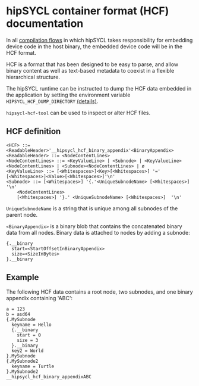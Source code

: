 # hipSYCL container format (HCF) documentation

In all [compilation flows](compilation.md) in which hipSYCL takes responsibility for embedding device code in the host binary, the embedded device code will be in the HCF format.

HCF is a format that has been designed to be easy to parse, and allow binary content as well as text-based metadata to coexist in a flexible hierarchical structure.

The hipSYCL runtime can be instructed to dump the HCF data embedded in the application by setting the environment variable `HIPSYCL_HCF_DUMP_DIRECTORY` [(details)](env_variables.md).

`hipsycl-hcf-tool` can be used to inspect or alter HCF files.

## HCF definition

```
<HCF> ::= <ReadableHeader>'__hipsycl_hcf_binary_appendix'<BinaryAppendix>
<ReadableHeader> ::= <NodeContentLines>
<NodeContentLines> ::= <KeyValueLine> | <Subnode> | <KeyValueLine><NodeContentLines> | <Subnode><NodeContentLines> | ø
<KeyValueLine> ::= [<Whitespaces>]<Key>[<Whitespaces>] '=' [<Whitespaces>]<Value>[<Whitespaces>]'\n'
<Subnode> ::= [<Whitespaces>] '{.'<UniqueSubnodeName> [<Whitespaces>] '\n'
    <NodeContentLines>
    [<Whitespaces>] '}.' <UniqueSubnodeName> [<Whitespaces>]  '\n'
```

`UniqueSubnodeName` is a string that is unique among all subnodes of the parent node.

`<BinaryAppendix>` is a binary blob that contains the concatenated binary data from all nodes. Binary data is attached to nodes by adding a subnode:
```
{.__binary
  start=<StartOffsetInBinaryAppendix>
  size=<SizeInBytes>
}.__binary
```

## Example

The following HCF data contains a root node, two subnodes, and one binary appendix containing 'ABC':

```
a = 123
b = asd64
{.MySubnode
  keyname = Hello
  {.__binary
    start = 0
    size = 3
  }.__binary
  key2 = World
}.MySubnode
{.MySubnode2
  keyname = Turtle
}.MySubnode2
__hipsycl_hcf_binary_appendixABC
```
